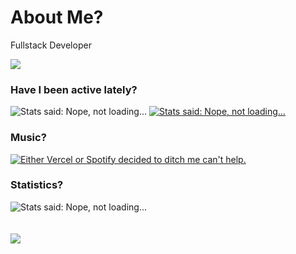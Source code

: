 

# About Me?
Fullstack Developer <br />

<img src="https://komarev.com/ghpvc/?username=notishanthakur"> <br />

### Have I been active lately?

<img alt="Stats said: Nope, not loading..." src="https://github-readme-stats-ishan-thakurs-projects.vercel.app/api?username=notishanthakur&count_private=true&show_icons=true&theme=transparent&hide=stars,issues&include_all_commits=true" />    <a href="" target="_blank">   <img src="https://github-readme-stats-ishan-thakurs-projects.vercel.app/api/wakatime?username=thakur&layout=compact&theme=transparent" alt="Stats said: Nope, not loading..."></a>



### Music?
<a href="" target="_blank">
  <img 
    src="https://spotify-github-ishan-thakurs-projects.vercel.app/api/spotify?background_color=0d1117&border_color=00ecff"
    alt="Either Vercel or Spotify decided to ditch me can't help."
  >
</a>


### Statistics?

<img alt="Stats said: Nope, not loading..." src="https://github-profile-summary-cards.vercel.app/api/cards/profile-details?username=notishanthakur&show_icons=true&theme=transparent" />
<!--<img alt="Stats said: Nope, not loading..." src="https://github-readme-stats-ishan-thakurs-projects.vercel.app/api/top-langs/?username=notishanthakur&show_icons=true&theme=transparent" /> -->
<br />



<br />
<br />

<a href="https://www.linkedin.com/in/ishanthakur/">
  <img src="https://img.shields.io/badge/linked-in-369?style=flat-square&logo=linkedin&logoColor=white&color=blue">
</a>
